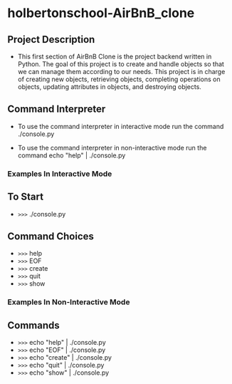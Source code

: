# holbertonschool-AirBnB_clone

## Project Description

* This first section of AirBnB Clone is the project backend written in Python. The goal of this project is to create and handle objects so that we can manage them according to our needs. This project is in charge of creating new objects, retrieving objects, completing operations on objects, updating attributes in objects, and destroying objects.

## Command Interpreter

* To use the command interpreter in interactive mode run the command ./console.py

* To use the command interpreter in non-interactive mode run the command echo "help" | ./console.py

### Examples In Interactive Mode

## To Start
* `>>>` ./console.py

## Command Choices
* `>>>` help
* `>>>` EOF
* `>>>` create
* `>>>` quit
* `>>>` show

### Examples In Non-Interactive Mode

## Commands
* `>>>` echo "help" | ./console.py
* `>>>` echo "EOF" | ./console.py
* `>>>` echo "create" | ./console.py
* `>>>` echo "quit" | ./console.py
* `>>>` echo "show" | ./console.py
